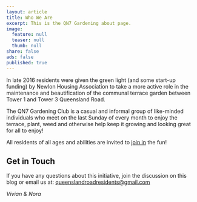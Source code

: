 ```yaml
---
layout: article
title: Who We Are
excerpt: This is the QN7 Gardening about page.
image:
  feature: null
  teaser: null
  thumb: null
share: false
ads: false
published: true
---
```


In late 2016 residents were given the green light (and some start-up funding) by Newlon Housing Association to take a more active role in the maintenance and beautification of the communal terrace garden between Tower 1 and Tower 3 Queensland Road.

The QN7 Gardening Club is a casual and informal group of like-minded individuals who meet on the last Sunday of every month to enjoy the terrace, plant, weed and otherwise help keep it growing and looking great for all to enjoy!

All residents of all ages and abilities are invited to [join in](https://qn7gardening.github.io/getting-started/) the fun!

## Get in Touch 

If you have any questions about this initiative, join the discussion on this blog or email us at: [queenslandroadresidents@gmail.com](queenslandroadresidents@gmail.com)

*Vivian & Nora*
